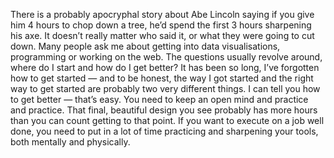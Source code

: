 

There is a probably apocryphal story about Abe Lincoln saying if you give him 4 hours to chop down a tree,
he’d spend the first 3 hours sharpening his axe. It doesn’t really matter who said it, or what they were
going to cut down. Many people ask me about getting into data visualisations, programming or working on the
web. The questions usually revolve around, where do I start and how do I get better? It has been so long,
I’ve forgotten how to get started — and to be honest, the way I got started and the right way to get
started are probably two very different things. I can tell you how to get better — that’s easy. You need
to keep an open mind and practice and practice. That final, beautiful design you see probably has more hours
than you can count getting to that point. If you want to execute on a job well done, you need to put in a lot
of time practicing and sharpening your tools, both mentally and physically.